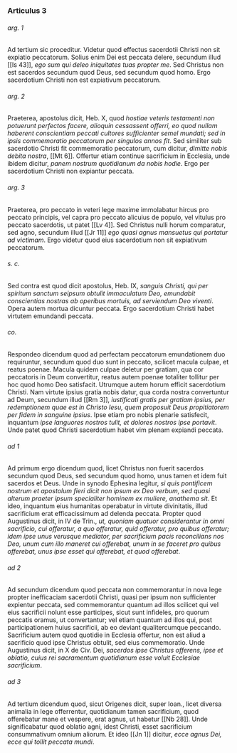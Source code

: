### Articulus 3

###### arg. 1
Ad tertium sic proceditur. Videtur quod effectus sacerdotii Christi non sit expiatio peccatorum. Solius enim Dei est peccata delere, secundum illud [[Is 43]], *ego sum qui deleo iniquitates tuas propter me*. Sed Christus non est sacerdos secundum quod Deus, sed secundum quod homo. Ergo sacerdotium Christi non est expiativum peccatorum.

###### arg. 2
Praeterea, apostolus dicit, Heb. X, quod *hostiae veteris testamenti non potuerunt perfectos facere, alioquin cessassent offerri, eo quod nullam haberent conscientiam peccati cultores sufficienter semel mundati; sed in ipsis commemoratio peccatorum per singulos annos fit*. Sed similiter sub sacerdotio Christi fit commemoratio peccatorum, cum dicitur, *dimitte nobis debita nostra*, [[Mt 6]]. Offertur etiam continue sacrificium in Ecclesia, unde ibidem dicitur, *panem nostrum quotidianum da nobis hodie*. Ergo per sacerdotium Christi non expiantur peccata.

###### arg. 3
Praeterea, pro peccato in veteri lege maxime immolabatur hircus pro peccato principis, vel capra pro peccato alicuius de populo, vel vitulus pro peccato sacerdotis, ut patet [[Lv 4]]. Sed Christus nulli horum comparatur, sed agno, secundum illud [[Jr 11]] *ego quasi agnus mansuetus qui portatur ad victimam*. Ergo videtur quod eius sacerdotium non sit expiativum peccatorum.

###### s. c.
Sed contra est quod dicit apostolus, Heb. IX, *sanguis Christi, qui per spiritum sanctum seipsum obtulit immaculatum Deo, emundabit conscientias nostras ab operibus mortuis, ad serviendum Deo viventi*. Opera autem mortua dicuntur peccata. Ergo sacerdotium Christi habet virtutem emundandi peccata.

###### co.
Respondeo dicendum quod ad perfectam peccatorum emundationem duo requiruntur, secundum quod duo sunt in peccato, scilicet macula culpae, et reatus poenae. Macula quidem culpae deletur per gratiam, qua cor peccatoris in Deum convertitur, reatus autem poenae totaliter tollitur per hoc quod homo Deo satisfacit. Utrumque autem horum efficit sacerdotium Christi. Nam virtute ipsius gratia nobis datur, qua corda nostra convertuntur ad Deum, secundum illud [[Rm 3]], *iustificati gratis per gratiam ipsius, per redemptionem quae est in Christo Iesu, quem proposuit Deus propitiatorem per fidem in sanguine ipsius*. Ipse etiam pro nobis plenarie satisfecit, inquantum *ipse languores nostros tulit, et dolores nostros ipse portavit*. Unde patet quod Christi sacerdotium habet vim plenam expiandi peccata.

###### ad 1
Ad primum ergo dicendum quod, licet Christus non fuerit sacerdos secundum quod Deus, sed secundum quod homo, unus tamen et idem fuit sacerdos et Deus. Unde in synodo Ephesina legitur, *si quis pontificem nostrum et apostolum fieri dicit non ipsum ex Deo verbum, sed quasi alterum praeter ipsum specialiter hominem ex muliere, anathema sit*. Et ideo, inquantum eius humanitas operabatur in virtute divinitatis, illud sacrificium erat efficacissimum ad delenda peccata. Propter quod Augustinus dicit, in IV de Trin., *ut, quoniam quatuor considerantur in omni sacrificio, cui offeratur, a quo offeratur, quid offeratur, pro quibus offeratur; idem ipse unus verusque mediator, per sacrificium pacis reconcilians nos Deo, unum cum illo maneret cui offerebat, unum in se faceret pro quibus offerebat, unus ipse esset qui offerebat, et quod offerebat*.

###### ad 2
Ad secundum dicendum quod peccata non commemorantur in nova lege propter inefficaciam sacerdotii Christi, quasi per ipsum non sufficienter expientur peccata, sed commemorantur quantum ad illos scilicet qui vel eius sacrificii nolunt esse participes, sicut sunt infideles, pro quorum peccatis oramus, ut convertantur; vel etiam quantum ad illos qui, post participationem huius sacrificii, ab eo deviant qualitercumque peccando. Sacrificium autem quod quotidie in Ecclesia offertur, non est aliud a sacrificio quod ipse Christus obtulit, sed eius commemoratio. Unde Augustinus dicit, in X de Civ. Dei, *sacerdos ipse Christus offerens, ipse et oblatio, cuius rei sacramentum quotidianum esse voluit Ecclesiae sacrificium*.

###### ad 3
Ad tertium dicendum quod, sicut Origenes dicit, super Ioan., licet diversa animalia in lege offerrentur, quotidianum tamen sacrificium, quod offerebatur mane et vespere, erat agnus, ut habetur [[Nb 28]]. Unde significabatur quod oblatio agni, idest Christi, esset sacrificium consummativum omnium aliorum. Et ideo [[Jn 1]] dicitur, *ecce agnus Dei, ecce qui tollit peccata mundi*.

